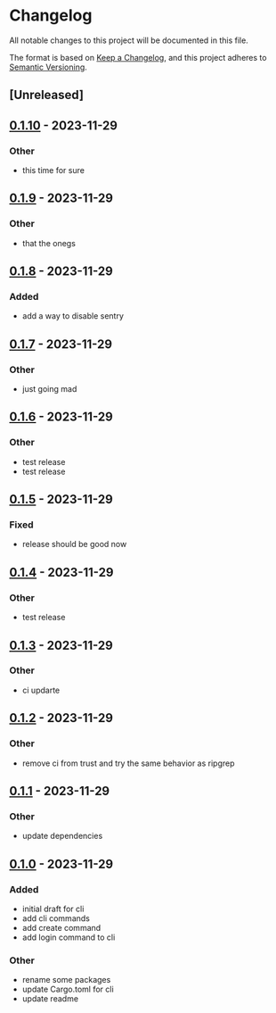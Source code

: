 # Changelog
All notable changes to this project will be documented in this file.

The format is based on [Keep a Changelog](https://keepachangelog.com/en/1.0.0/),
and this project adheres to [Semantic Versioning](https://semver.org/spec/v2.0.0.html).

## [Unreleased]

## [0.1.10](https://github.com/swarmd-io/swarmd/compare/swarmd-v0.1.9...swarmd-v0.1.10) - 2023-11-29

### Other
- this time for sure

## [0.1.9](https://github.com/swarmd-io/swarmd/compare/swarmd-v0.1.8...swarmd-v0.1.9) - 2023-11-29

### Other
- that the onegs

## [0.1.8](https://github.com/swarmd-io/swarmd/compare/swarmd-v0.1.7...swarmd-v0.1.8) - 2023-11-29

### Added
- add a way to disable sentry

## [0.1.7](https://github.com/swarmd-io/swarmd/compare/swarmd-v0.1.6...swarmd-v0.1.7) - 2023-11-29

### Other
- just going mad

## [0.1.6](https://github.com/swarmd-io/swarmd/compare/swarmd-v0.1.5...swarmd-v0.1.6) - 2023-11-29

### Other
- test release
- test release

## [0.1.5](https://github.com/swarmd-io/swarmd/compare/swarmd-v0.1.4...swarmd-v0.1.5) - 2023-11-29

### Fixed
- release should be good now

## [0.1.4](https://github.com/swarmd-io/swarmd/compare/swarmd-v0.1.3...swarmd-v0.1.4) - 2023-11-29

### Other
- test release

## [0.1.3](https://github.com/swarmd-io/swarmd/compare/swarmd-v0.1.2...swarmd-v0.1.3) - 2023-11-29

### Other
- ci updarte

## [0.1.2](https://github.com/swarmd-io/swarmd/compare/swarmd-v0.1.1...swarmd-v0.1.2) - 2023-11-29

### Other
- remove ci from trust and try the same behavior as ripgrep

## [0.1.1](https://github.com/swarmd-io/swarmd/compare/swarmd-v0.1.0...swarmd-v0.1.1) - 2023-11-29

### Other
- update dependencies

## [0.1.0](https://github.com/swarmd-io/swarmd/releases/tag/swarmd-v0.1.0) - 2023-11-29

### Added
- initial draft for cli
- add cli commands
- add create command
- add login command to cli

### Other
- rename some packages
- update Cargo.toml for cli
- update readme

